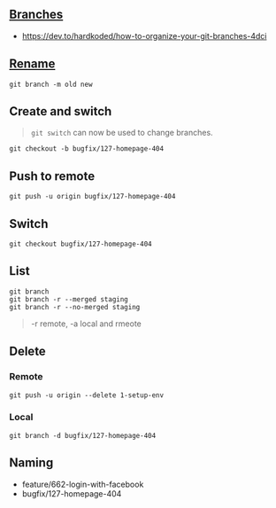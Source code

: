 ## [Branches](https://github.com/Kunena/Kunena-Forum/wiki/Create-a-new-branch-with-git-and-manage-branches)
* https://dev.to/hardkoded/how-to-organize-your-git-branches-4dci

## [Rename](https://careerkarma.com/blog/git-rename-branch/)

```shell
git branch -m old new
```

## Create and switch

> `git switch` can now be used to change branches.

```shell
git checkout -b bugfix/127-homepage-404
```

## Push to remote

```shell
git push -u origin bugfix/127-homepage-404
```

## Switch

```shell
git checkout bugfix/127-homepage-404
```

## List

```shell
git branch
git branch -r --merged staging
git branch -r --no-merged staging
```
> -r remote, -a local and rmeote

## Delete

### Remote

```shell
git push -u origin --delete 1-setup-env
```

### Local

```shell
git branch -d bugfix/127-homepage-404
```

## Naming
* feature/662-login-with-facebook
* bugfix/127-homepage-404
